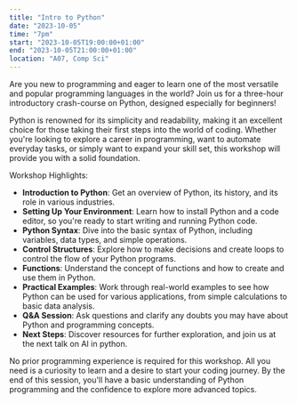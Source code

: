 ```yaml
---
title: "Intro to Python"
date: "2023-10-05"
time: "7pm"
start: "2023-10-05T19:00:00+01:00"
end: "2023-10-05T21:00:00+01:00"
location: "A07, Comp Sci"
---
```


Are you new to programming and eager to learn one of the most versatile and popular programming languages in the world? Join us for a three-hour introductory crash-course on Python, designed especially for beginners!

Python is renowned for its simplicity and readability, making it an excellent choice for those taking their first steps into the world of coding. Whether you're looking to explore a career in programming, want to automate everyday tasks, or simply want to expand your skill set, this workshop will provide you with a solid foundation.

Workshop Highlights:

- **Introduction to Python**: Get an overview of Python, its history, and its role in various industries.
- **Setting Up Your Environment**: Learn how to install Python and a code editor, so you're ready to start writing and running Python code.
- **Python Syntax**: Dive into the basic syntax of Python, including variables, data types, and simple operations.
- **Control Structures**: Explore how to make decisions and create loops to control the flow of your Python programs.
- **Functions**: Understand the concept of functions and how to create and use them in Python.
- **Practical Examples**: Work through real-world examples to see how Python can be used for various applications, from simple calculations to basic data analysis.
- **Q&A Session**: Ask questions and clarify any doubts you may have about Python and programming concepts.
- **Next Steps**: Discover resources for further exploration, and join us at the next talk on AI in python.

No prior programming experience is required for this workshop. All you need is a curiosity to learn and a desire to start your coding journey. By the end of this session, you'll have a basic understanding of Python programming and the confidence to explore more advanced topics.
